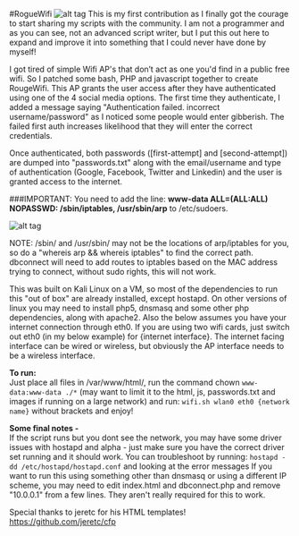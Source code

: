 #RogueWifi
![alt tag](http://i.imgur.com/1VlMf44.png)
This is my first contribution as I finally got the courage to start sharing my scripts with the community. I am not a programmer and as you can see, not an advanced script writer, but
I put this out here to expand and improve it into something that I could never have done by myself!
 
I got tired of simple Wifi AP's that don’t act as one you'd find in a public free wifi. So I patched some bash, PHP and javascript together to create RougeWifi. This AP grants the user access after they have authenticated using 
one of the 4 social media options. The first time they authenticate, I added a message saying "Authentication failed. incorrect username/password" as I noticed some 
people would enter gibberish. The failed first auth increases likelihood that they will enter the correct credentials. 

Once authenticated, both passwords ([first-attempt] and [second-attempt]) are dumped into "passwords.txt" along with the email/username and type of 
authentication (Google, Facebook, Twitter and Linkedin) and the user is granted access to the internet. 

###IMPORTANT: You need to add the line:
**www-data ALL=(ALL:ALL) NOPASSWD: /sbin/iptables, /usr/sbin/arp**
to /etc/sudoers.  

![alt tag](http://i.imgur.com/uz6DfnG.png)

NOTE: /sbin/ and /usr/sbin/ may not be the locations of arp/iptables for you, so do a "whereis arp && whereis iptables" to find the correct path.
dbconnect will need to add routes to iptables based on the MAC address trying to connect, without sudo rights, this will not work.

This was built on Kali Linux on a VM, so most of the dependencies to run this "out of box" are already installed, except hostapd. On other versions of linux you 
may need to install php5, dnsmasq and some other php dependencies, along with apache2. Also the below assumes you have your internet connection through eth0. If you
are using two wifi cards, just switch out eth0 (in my below example) for {internet interface}. The internet facing interface can be wired or wireless, but obviously
the AP interface needs to be a wireless interface.

**To run:**  
Just place all files in /var/www/html/, run the command chown `www-data:www-data ./*` (may want to limit it to the html, js, passwords.txt and images if running on a large
network) and run:
`wifi.sh wlan0 eth0 {network name}` without brackets and enjoy!

**Some final notes -**  
If the script runs but you dont see the network, you may have some driver issues with hostapd and alpha - just make sure you have the correct driver set running
and it should work. You can troubleshoot by running: `hostapd -dd /etc/hostapd/hostapd.conf` and looking at the error messages
If you want to run this using something other than dnsmasq or using a different IP scheme, you may need to edit index.html and dbconnect.php and remove "10.0.0.1" 
from a few lines. They aren't really required for this to work.
  
Special thanks to jeretc for his HTML templates! https://github.com/jeretc/cfp
